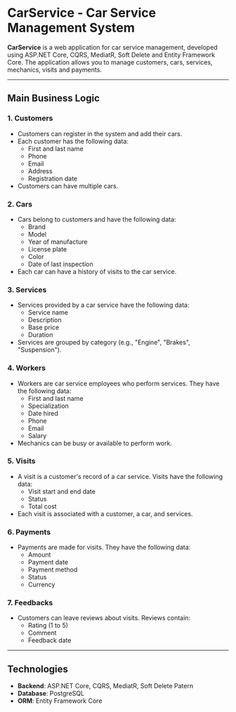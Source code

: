 # CarService - Car Service Management System

**CarService** is a web application for car service management, developed using ASP.NET Core, CQRS, MediatR, Soft Delete and Entity Framework Core. The application allows you to manage customers, cars, services, mechanics, visits and payments.

---

## Main Business Logic

### 1. **Customers**
- Customers can register in the system and add their cars.
- Each customer has the following data:
  - First and last name
  - Phone
  - Email
  - Address
  - Registration date
- Customers can have multiple cars.

### 2. **Cars**
- Cars belong to customers and have the following data:
  - Brand
  - Model
  - Year of manufacture
  - License plate
  - Color
  - Date of last inspection
- Each car can have a history of visits to the car service.

### 3. **Services**
- Services provided by a car service have the following data:
  - Service name
  - Description
  - Base price
  - Duration
- Services are grouped by category (e.g., "Engine", "Brakes", "Suspension").

### 4. **Workers**
- Workers are car service employees who perform services. They have the following data:
  - First and last name
  - Specialization
  - Date hired
  - Phone
  - Email
  - Salary
- Mechanics can be busy or available to perform work.

### 5. **Visits**
- A visit is a customer's record of a car service. Visits have the following data:
  - Visit start and end date
  - Status
  - Total cost
- Each visit is associated with a customer, a car, and services.

### 6. **Payments**
- Payments are made for visits. They have the following data:
  - Amount
  - Payment date
  - Payment method
  - Status
  - Currency

### 7. **Feedbacks**
- Customers can leave reviews about visits. Reviews contain:
  - Rating (1 to 5)
  - Comment
  - Feedback date

---

## Technologies

- **Backend**: ASP.NET Core, CQRS, MediatR, Soft Delete Patern
- **Database**: PostgreSQL
- **ORM**: Entity Framework Core
